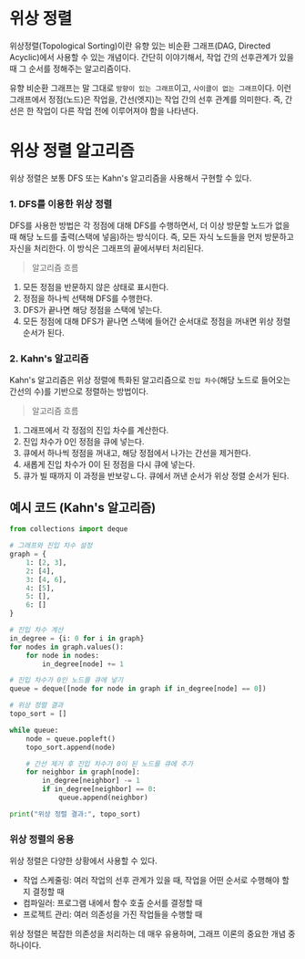 # 위상 정렬

위상정렬(Topological Sorting)이란 유향 있는 비순환 그래프(DAG, Directed Acyclic)에서 사용할 수 있는 개념이다.
간단히 이야기해서, 작업 간의 선후관계가 있을 때 그 순서를 정해주는 알고리즘이다.

유향 비순환 그래프는 말 그대로 `방향이 있는 그래프`이고, `사이클이 없는 그래프`이다.
이런 그래프에서 정점(노드)은 작업을, 간선(엣지)는 작업 간의 선후 관계를 의미한다.
즉, 간선은 한 작업이 다른 작업 전에 이루어져야 함을 나타낸다.

# 위상 정렬 알고리즘

위상 정렬은 보통 DFS 또는 Kahn's 알고리즘을 사용해서 구현할 수 있다.

### 1. DFS를 이용한 위상 정렬

DFS를 사용한 방법은 각 정점에 대해 DFS를 수행하면서, 더 이상 방문할 노드가 없을 때 해당 노드를 출력(스택에 넣음)하는 방식이다.
즉, 모든 자식 노드들을 먼저 방문하고 자신을 처리한다.
이 방식은 그래프의 끝에서부터 처리된다.

> 알고리즘 흐름

1. 모든 정점을 반문하지 않은 상태로 표시한다.
2. 정점을 하나씩 선택해 DFS를 수행한다.
3. DFS가 끝나면 해당 정점을 스택에 넣는다.
4. 모든 정점에 대해 DFS가 끝나면 스택에 들어간 순서대로 정점을 꺼내면 위상 정렬 순서가 된다.

### 2. Kahn's 알고리즘

Kahn's 알고리즘은 위상 정렬에 특화된 알고리즘으로 `진입 차수`(해당 노드로 들어오는 간선의 수)를 기반으로 정렬하는 방법이다.

> 알고리즘 흐름

1. 그래프에서 각 정점의 진입 차수를 계산한다.
2. 진입 차수가 0인 정점을 큐에 넣는다.
3. 큐에서 하나씩 정점을 꺼내고, 해당 정점에서 나가는 간선을 제거한다.
4. 새롭게 진입 차수가 0이 된 정점을 다시 큐에 넣는다.
5. 큐가 빌 때까지 이 과정을 반보갛ㄴ다. 큐에서 꺼낸 순서가 위상 정렬 순서가 된다.

## 예시 코드 (Kahn's 알고리즘)

```python
from collections import deque

# 그래프와 진입 차수 설정
graph = {
    1: [2, 3],
    2: [4],
    3: [4, 6],
    4: [5],
    5: [],
    6: []
}

# 진입 차수 계산
in_degree = {i: 0 for i in graph}
for nodes in graph.values():
    for node in nodes:
        in_degree[node] += 1

# 진입 차수가 0인 노드를 큐에 넣기
queue = deque([node for node in graph if in_degree[node] == 0])

# 위상 정렬 결과
topo_sort = []

while queue:
    node = queue.popleft()
    topo_sort.append(node)

    # 간선 제거 후 진입 차수가 0이 된 노드를 큐에 추가
    for neighbor in graph[node]:
        in_degree[neighbor] -= 1
        if in_degree[neighbor] == 0:
            queue.append(neighbor)

print("위상 정렬 결과:", topo_sort)
```

### 위상 정렬의 응용

위상 정렬은 다양한 상황에서 사용할 수 있다.

- 작업 스케줄링: 여러 작업의 선후 관계가 있을 때, 작업을 어떤 순서로 수행해야 할지 결정할 때
- 컴파일러: 프로그램 내에서 함수 호출 순서를 결정할 때
- 프로젝트 관리: 여러 의존성을 가진 작업들을 수행할 때

위상 정렬은 복잡한 의존성을 처리하는 데 매우 유용하며, 그래프 이론의 중요한 개념 중 하나이다.
